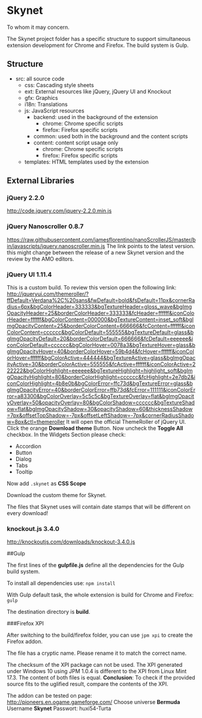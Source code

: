 # Skynet #

To whom it may concern.

The Skynet project folder has a specific structure to support simultaneous extension development
for Chrome and Firefox.
The build system is Gulp.

## Structure ##

- src: all source code
    - css: Cascading style sheets
    - ext: External resources like jQuery, jQuery UI and Knockout
    - gfx: Graphics
    - i18n: Translations
    - js: JavaScript resources
        - backend: used in the background of the extension
            - chrome: Chrome specific scripts
            - firefox: Firefox specific scripts
        - common: used both in the background and the content scripts
        - content: content script usage only
            - chrome: Chrome specific scripts
            - firefox: Firefox specific scripts
    - templates: HTML templates used by the extension

## External Libraries ##

### jQuery 2.2.0 ###
http://code.jquery.com/jquery-2.2.0.min.js

### jQuery Nanoscroller 0.8.7 ###
https://raw.githubusercontent.com/jamesflorentino/nanoScrollerJS/master/bin/javascripts/jquery.nanoscroller.min.js
The link points to the latest version. this might change between the release of a new Skynet version
and the review by the AMO editors.

### jQuery UI 1.11.4 ###
This is a custom build.
To review this version open the following link: http://jqueryui.com/themeroller/?ffDefault=Verdana%2C%20sans&fwDefault=bold&fsDefault=11px&cornerRadius=6px&bgColorHeader=333333&bgTextureHeader=gloss_wave&bgImgOpacityHeader=25&borderColorHeader=333333&fcHeader=ffffff&iconColorHeader=ffffff&bgColorContent=000000&bgTextureContent=inset_soft&bgImgOpacityContent=25&borderColorContent=666666&fcContent=ffffff&iconColorContent=cccccc&bgColorDefault=555555&bgTextureDefault=glass&bgImgOpacityDefault=20&borderColorDefault=666666&fcDefault=eeeeee&iconColorDefault=cccccc&bgColorHover=0078a3&bgTextureHover=glass&bgImgOpacityHover=40&borderColorHover=59b4d4&fcHover=ffffff&iconColorHover=ffffff&bgColorActive=444444&bgTextureActive=glass&bgImgOpacityActive=30&borderColorActive=555555&fcActive=ffffff&iconColorActive=222222&bgColorHighlight=eeeeee&bgTextureHighlight=highlight_soft&bgImgOpacityHighlight=80&borderColorHighlight=cccccc&fcHighlight=2e7db2&iconColorHighlight=4b8e0b&bgColorError=ffc73d&bgTextureError=glass&bgImgOpacityError=40&borderColorError=ffb73d&fcError=111111&iconColorError=a83300&bgColorOverlay=5c5c5c&bgTextureOverlay=flat&bgImgOpacityOverlay=50&opacityOverlay=80&bgColorShadow=cccccc&bgTextureShadow=flat&bgImgOpacityShadow=30&opacityShadow=60&thicknessShadow=7px&offsetTopShadow=-7px&offsetLeftShadow=-7px&cornerRadiusShadow=8px&ctl=themeroller
It will open the official ThemeRoller of jQuery UI.
Click the orange **Download theme** Button.
Now uncheck the **Toggle All** checkbox.
In the Widgets Section please check:

- Accordion
- Button
- Dialog
- Tabs
- Tooltip

Now add `.skynet` as **CSS Scope**

Download the custom theme for Skynet.

The files that Skynet uses will contain date stamps that will be different on every download!

### knockout.js 3.4.0 ###
http://knockoutjs.com/downloads/knockout-3.4.0.js

##Gulp

The first lines of the **gulpfile.js** define all the dependencies for the Gulp build system.

To install all dependencies use: `npm install`

With Gulp default task, the whole extension is build for Chrome and Firefox: `gulp`

The destination directory is **build**.

###Firefox XPI

After switching to the build/firefox folder, you can use `jpm xpi` to create the Firefox addon.

The file has a cryptic name. Please rename it to match the correct name.

The checksum of the XPI package can not be used. The XPI generated under Windows 10 using JPM 1.0.4
is different to the XPI from Linux Mint 17.3.
The content of both files is equal.
**Conclusion**: To check if the provided source fits to the uglified result, compare the contents
of the XPI.

The addon can be tested on page: http://pioneers.en.ogame.gameforge.com/
Choose universe **Bermuda**
Username **Skynet**
Passwort: huxi54-Turta